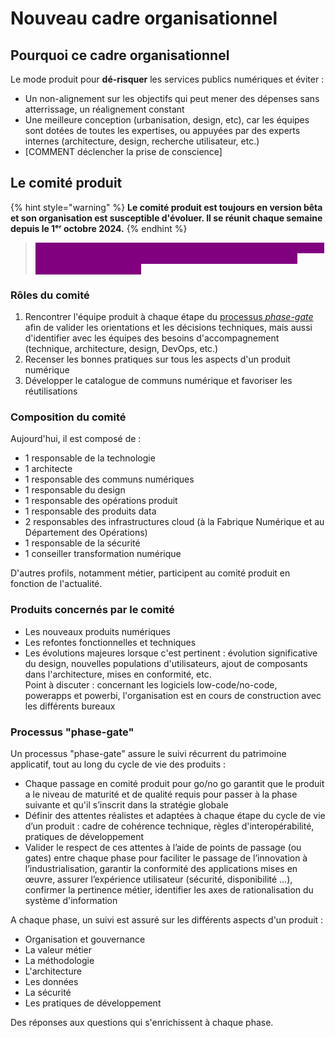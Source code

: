 # Nouveau cadre organisationnel

## Pourquoi ce cadre organisationnel

Le mode produit pour **dé-risquer** les services publics numériques et éviter :

* Un non-alignement sur les objectifs qui peut mener des dépenses sans atterrissage, un réalignement constant
* Une meilleure conception (urbanisation, design, etc), car les équipes sont dotées de toutes les expertises, ou appuyées par des experts internes (architecture, design, recherche utilisateur, etc.)
* \[COMMENT déclencher la prise de conscience]

## Le comité produit

{% hint style="warning" %}
**Le comité produit est toujours en version bêta et son organisation est susceptible d'évoluer. Il se réunit chaque semaine depuis le 1ᵉʳ octobre 2024.**
{% endhint %}

> <mark style="color:purple;background-color:purple;">**Le comité produit accompagne et soutient les équipes en identifiant leurs besoins, en les orientant, en les aidant et surtout en leur proposant des solutions.**</mark>



### Rôles du comité

1. Rencontrer l'équipe produit à chaque étape du [processus _phase-gate_](nouveau-cadre-organisationnel.md#processus-phase-gate) afin de valider les orientations et les décisions techniques, mais aussi d'identifier avec les équipes des besoins d'accompagnement (technique, architecture, design, DevOps, etc.)
2. Recenser les bonnes pratiques sur tous les aspects d'un produit numérique
3. Développer le catalogue de communs numérique et favoriser les réutilisations

### Composition du comité

Aujourd'hui, il est composé de :

* 1 responsable de la technologie
* 1 architecte
* 1 responsable des communs numériques
* 1 responsable du design
* 1 responsable des opérations produit
* 1 responsable des produits data
* 2 responsables des infrastructures cloud (à la Fabrique Numérique et au Département des Opérations)
* 1 responsable de la sécurité
* 1 conseiller transformation numérique

D'autres profils, notamment métier, participent au comité produit en fonction de l'actualité.

### Produits concernés par le comité

* Les nouveaux produits numériques
* Les refontes fonctionnelles et techniques
* Les évolutions majeures lorsque c'est pertinent : évolution significative du design, nouvelles populations d'utilisateurs, ajout de composants dans l'architecture, mises en conformité, etc.\
  Point à discuter : concernant les logiciels low-code/no-code, powerapps et powerbi, l'organisation est en cours de construction avec les différents bureaux

### Processus "phase-gate"

Un processus "phase-gate" assure le suivi récurrent du patrimoine applicatif, tout au long du cycle de vie des produits :

* Chaque passage en comité produit pour go/no go garantit que le produit a le niveau de maturité et de qualité requis pour passer à la phase suivante et qu'il s’inscrit dans la stratégie globale
* Définir des attentes réalistes et adaptées à chaque étape du cycle de vie d’un produit​ : cadre de cohérence technique, règles d'interopérabilité, pratiques de développement​
* Valider le respect de ces attentes à l’aide de points de passage (ou gates) entre chaque phase​ pour faciliter le passage de l’innovation à l’industrialisation, garantir la conformité des applications mises en œuvre, assurer l’expérience utilisateur (sécurité, disponibilité …), confirmer la pertinence métier, identifier les axes de rationalisation du système d'information

A chaque phase, un suivi est assuré sur les différents aspects d'un produit :

* Organisation et gouvernance
* La valeur métier
* La méthodologie
* L'architecture
* Les données
* La sécurité
* Les pratiques de développement

Des réponses aux questions qui s'enrichissent à chaque phase.

